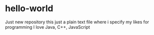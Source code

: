 # hello-world
Just new repository
this just a plain text file where i specify my likes for programming
I love Java,  C++, JavaScript
